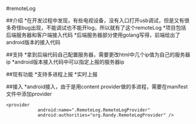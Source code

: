 #remoteLog

##介绍
*在开发过程中发现，有些电视设备，没有入口打开usb调试，但是又有很多奇怪bug出现，不能调试也不能开log，所以就有了这个remoteLog
*项目包括后端服务器和客户端接入代码
*后端服务器部分使用golang写得，前端给出了android版本的接入代码

##支持
*拿到后端代码自己配置服务器，需要更改html中几个ip值为自己的服务器ip
*android版本接入代码中可以指定上报的服务器ip

##现有功能
*支持多进程上报
*实时上报

##接入
*android接入，由于是用content provider做的多进程，需要在manifest文件中添加provider
``` provider
<provider
            android:name=".RemoteLog.RemoteLogProvider"
            android:authorities="org.Randy.RemoteLogProvider" />
```




